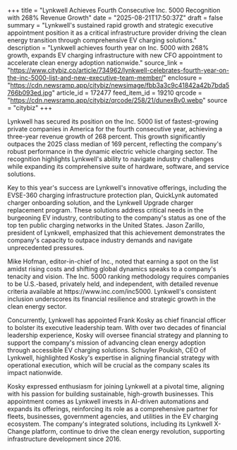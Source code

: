 +++
title = "Lynkwell Achieves Fourth Consecutive Inc. 5000 Recognition with 268% Revenue Growth"
date = "2025-08-21T17:50:37Z"
draft = false
summary = "Lynkwell's sustained rapid growth and strategic executive appointment position it as a critical infrastructure provider driving the clean energy transition through comprehensive EV charging solutions."
description = "Lynkwell achieves fourth year on Inc. 5000 with 268% growth, expands EV charging infrastructure with new CFO appointment to accelerate clean energy adoption nationwide."
source_link = "https://www.citybiz.co/article/734962/lynkwell-celebrates-fourth-year-on-the-inc-5000-list-and-new-executive-team-member/"
enclosure = "https://cdn.newsramp.app/citybiz/newsimage/fbb3a3c9c41842a42b7bda5766b093ed.jpg"
article_id = 172477
feed_item_id = 19210
qrcode = "https://cdn.newsramp.app/citybiz/qrcode/258/21/dunexBv0.webp"
source = "citybiz"
+++

<p>Lynkwell has secured its position on the Inc. 5000 list of fastest-growing private companies in America for the fourth consecutive year, achieving a three-year revenue growth of 268 percent. This growth significantly outpaces the 2025 class median of 169 percent, reflecting the company's robust performance in the dynamic electric vehicle charging sector. The recognition highlights Lynkwell's ability to navigate industry challenges while expanding its comprehensive suite of hardware, software, and service solutions.</p><p>Key to this year's success are Lynkwell's innovative offerings, including the EVSE-360 charging infrastructure protection plan, QuickLynk automated charger onboarding solution, and the Lynkwell Upgrade charger replacement program. These solutions address critical needs in the burgeoning EV industry, contributing to the company's status as one of the top ten public charging networks in the United States. Jason Zarillo, president of Lynkwell, emphasized that this achievement demonstrates the company's capacity to outpace industry demands and navigate unprecedented pressures.</p><p>Mike Hofman, editor-in-chief of Inc., noted that earning a spot on the list amidst rising costs and shifting global dynamics speaks to a company's tenacity and vision. The Inc. 5000 ranking methodology requires companies to be U.S.-based, privately held, and independent, with detailed revenue criteria available at https://www.inc.com/inc5000. Lynkwell's consistent inclusion underscores its financial resilience and strategic growth in the clean energy sector.</p><p>Concurrently, Lynkwell has appointed Frank Kosky as chief financial officer to bolster its executive leadership team. With over two decades of financial leadership experience, Kosky will oversee financial strategy and planning to support the company's mission of advancing clean energy adoption through accessible EV charging solutions. Schuyler Poukish, CEO of Lynkwell, highlighted Kosky's expertise in aligning financial strategy with operational execution, which will be crucial as the company scales its impact nationwide.</p><p>Kosky expressed enthusiasm for joining Lynkwell at a pivotal time, aligning with his passion for building sustainable, high-growth businesses. This appointment comes as Lynkwell invests in AI-driven automations and expands its offerings, reinforcing its role as a comprehensive partner for fleets, businesses, government agencies, and utilities in the EV charging ecosystem. The company's integrated solutions, including its Lynkwell X-Change platform, continue to drive the clean energy revolution, supporting infrastructure development since 2016.</p>